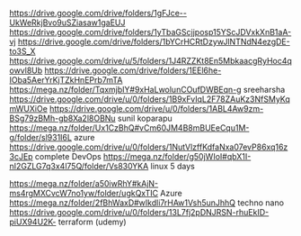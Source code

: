 https://drive.google.com/drive/folders/1gFJce--UkWeRkjBvo9uSZiasaw1gaEUJ
https://drive.google.com/drive/folders/1yTbaGScjjposp15YScJDVxkXnB1aA-vj
https://drive.google.com/drive/folders/1bYCrHCRtDzywJlNTNdN4ezgDE-to3S_X
https://drive.google.com/drive/u/5/folders/1J4RZZKt8En5MbkaacgRyHoc4qowvl8Ub
https://drive.google.com/drive/folders/1EEl6he-IOba5AerYrKjTZkHnEPrb7mTA
 https://mega.nz/folder/TqxmjbIY#9xHaLwolunCOufDWBEqn-g                               sreeharsha
https://drive.google.com/drive/u/0/folders/1B9xFvIqL2F78ZAuKz3NfSMyKqmWUXiOe
https://drive.google.com/drive/u/0/folders/1ABL4Aw9zm-BSg79zBMh-gb8Xa2l8OBNu          sunil koparapu
https://mega.nz/folder/Ux1CzBhQ#vCm60JM4B8mBUEeCqu1M-g/folder/sl931I6L                azure
https://drive.google.com/drive/u/0/folders/1NutVlzffKdfaNxa07evP86xq16z3cJEp          complete DevOps
https://mega.nz/folder/g50jWIoI#qbX1I-nI2GZLG7q3x4l75Q/folder/Vs830YKA                linux 5 days

https://mega.nz/folder/a50iwRhY#kAjN-ms4rgMXCvcW7no1yw/folder/ugkQxTIC                Azure 
https://mega.nz/folder/2fBhWaxD#wIkdli7rHAw1Vsh5unJhhQ                                techno nano
https://drive.google.com/drive/u/0/folders/13L7fj2pDNJRSN-rhuEkID-piUX94U2K-          terraform (udemy)
